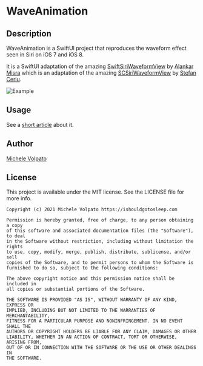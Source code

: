 # WaveAnimation

## Description
WaveAnimation is a SwiftUI project that reproduces the waveform effect seen in Siri on iOS 7 and iOS 8. 

It is a SwiftUI adaptation of the amazing [SwiftSiriWaveformView](https://github.com/alankarmisra/SwiftSiriWaveformView) by [Alankar Misra](https://github.com/alankarmisra) which is an adaptation of the amazing [SCSiriWaveformView](https://github.com/stefanceriu/SCSiriWaveformView) by [Stefan Ceriu](https://github.com/stefanceriu).

![Example](https://ishouldgotosleep.com/assets/images/blog/speech-wave/moving-waves.gif)


## Usage 

See a [short article](https://ishouldgotosleep.com/tutorials/speech-wave-visualization-in-swiftui/) about it.

## Author

[Michele Volpato](https://ishouldgotosleep.com)

## License

This project is available under the MIT license. See the LICENSE file for more info.

```
Copyright (c) 2021 Michele Volpato https://ishouldgotosleep.com

Permission is hereby granted, free of charge, to any person obtaining a copy
of this software and associated documentation files (the "Software"), to deal
in the Software without restriction, including without limitation the rights
to use, copy, modify, merge, publish, distribute, sublicense, and/or sell
copies of the Software, and to permit persons to whom the Software is
furnished to do so, subject to the following conditions:

The above copyright notice and this permission notice shall be included in
all copies or substantial portions of the Software.

THE SOFTWARE IS PROVIDED "AS IS", WITHOUT WARRANTY OF ANY KIND, EXPRESS OR
IMPLIED, INCLUDING BUT NOT LIMITED TO THE WARRANTIES OF MERCHANTABILITY,
FITNESS FOR A PARTICULAR PURPOSE AND NONINFRINGEMENT. IN NO EVENT SHALL THE
AUTHORS OR COPYRIGHT HOLDERS BE LIABLE FOR ANY CLAIM, DAMAGES OR OTHER
LIABILITY, WHETHER IN AN ACTION OF CONTRACT, TORT OR OTHERWISE, ARISING FROM,
OUT OF OR IN CONNECTION WITH THE SOFTWARE OR THE USE OR OTHER DEALINGS IN
THE SOFTWARE.
```

